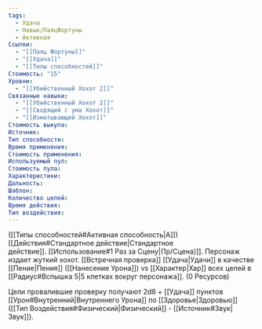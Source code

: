 ```yaml
---
tags:
  - Удача
  - Навык/ПаяцФортуны
  - Активная
Ссылки:
  - "[[Паяц Фортуны]]"
  - "[[Удача]]"
  - "[[Типы способностей]]"
Стоимость: "15"
Уровни:
  - "[[Убийственный Хохот 2]]"
Связанные навыки:
  - "[[Убийственный Хохот 2]]"
  - "[[Сводящий с ума Хохот]]"
  - "[[Изматывающий Хохот]]"
Стоимость выкупа:
Источник:
Тип способности:
Время применения:
Стоимость применения:
Используемый пул:
Стоимость пула:
Характеристики:
Дальность:
Шаблон:
Количество целей:
Время действия:
Тип воздействия:
---
```

([[Типы способностей#Активная способность|А]]) [[Действия#Стандартное действие|Стандартное действие]]. [[Использование#1 Раз за Сцену|(1р/Сцена)]]. Персонаж издает жуткий хохот. [[Встречная проверка]] [[Удача|Удачи]] в качестве [[Пение|Пения]] ([[Нанесение Урона]]) vs [[Характер|Хар]] всех целей в [[Радиус#Вспышка 5|5 клетках вокруг персонажа]]. (0 Ресурсов)

Цели провалившие проверку получают 2d8 + [[Удача]] пунктов [[Урон#Внутренний|Внутреннего Урона]] по [[Здоровье|Здоровью]] ([[Тип Воздействия#Физический|Физический]] - [[Источник#Звук|Звук]]).